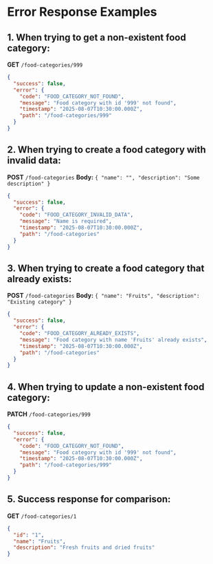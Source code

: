# Error Response Examples

## 1. When trying to get a non-existent food category:
**GET** `/food-categories/999`

```json
{
  "success": false,
  "error": {
    "code": "FOOD_CATEGORY_NOT_FOUND",
    "message": "Food category with id '999' not found",
    "timestamp": "2025-08-07T10:30:00.000Z",
    "path": "/food-categories/999"
  }
}
```

## 2. When trying to create a food category with invalid data:
**POST** `/food-categories`
**Body:** `{ "name": "", "description": "Some description" }`

```json
{
  "success": false,
  "error": {
    "code": "FOOD_CATEGORY_INVALID_DATA",
    "message": "Name is required",
    "timestamp": "2025-08-07T10:30:00.000Z",
    "path": "/food-categories"
  }
}
```

## 3. When trying to create a food category that already exists:
**POST** `/food-categories`
**Body:** `{ "name": "Fruits", "description": "Existing category" }`

```json
{
  "success": false,
  "error": {
    "code": "FOOD_CATEGORY_ALREADY_EXISTS",
    "message": "Food category with name 'Fruits' already exists",
    "timestamp": "2025-08-07T10:30:00.000Z",
    "path": "/food-categories"
  }
}
```

## 4. When trying to update a non-existent food category:
**PATCH** `/food-categories/999`

```json
{
  "success": false,
  "error": {
    "code": "FOOD_CATEGORY_NOT_FOUND",
    "message": "Food category with id '999' not found",
    "timestamp": "2025-08-07T10:30:00.000Z",
    "path": "/food-categories/999"
  }
}
```

## 5. Success response for comparison:
**GET** `/food-categories/1`

```json
{
  "id": "1",
  "name": "Fruits",
  "description": "Fresh fruits and dried fruits"
}
```
